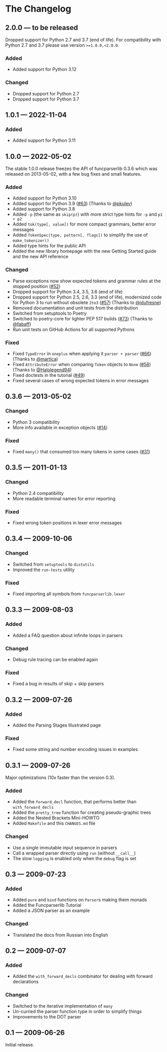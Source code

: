 The Changelog
=============

2.0.0 — to be released
----------------------

Dropped support for Python 2.7 and 3.7 (end of life). For compatibility with Python
2.7 and 3.7 please use version `>=1.0.0,<2.0.0`.

### Added

* Added support for Python 3.12

### Changed

* Dropped support for Python 2.7
* Dropped support for Python 3.7


1.0.1 — 2022-11-04
------------------

### Added

* Added support for Python 3.11


1.0.0 — 2022-05-02
------------------

The stable 1.0.0 release freezes the API of funcparserlib 0.3.6 which was released on
2013-05-02, with a few bug fixes and small features.

### Added

* Added support for Python 3.10
* Added support for Python 3.9
  ([#63](https://github.com/vlasovskikh/funcparserlib/pull/63))
  (Thanks to [@pkulev](https://github.com/pkulev))
* Added support for Python 3.8
* Added `-p` (the same as `skip(p)`) with more strict type hints for `-p` and `p1 + p2`
* Added `tok(type[, value])` for more compact grammars, better error messages
* Added `TokenSpec(type, pattern[, flags])` to simplify the use of `make_tokenizer()`
* Added type hints for the public API
* Added the new library homepage with the new Getting Started guide and the new API
  reference

### Changed

* Parse exceptions now show expected tokens and grammar rules at the stopped position
  ([#52](https://github.com/vlasovskikh/funcparserlib/issues/52))
* Dropped support for Python 3.4, 3.5, 3.6 (end of life)
* Dropped support for Python 2.5, 2.6, 3.3 (end of life), modernized code for Python 
  3 to run without obsolete `2to3`
  ([#57](https://github.com/vlasovskikh/funcparserlib/pull/57))
  (Thanks to [@jdufresne](https://github.com/jdufresne))
* Removed documentation and unit tests from the distribution
* Switched from setuptools to Poetry
* Switched to poetry-core for lighter PEP 517 builds
  ([#73](https://github.com/vlasovskikh/funcparserlib/pull/73))
  (Thanks to [@fabaff](https://github.com/fabaff))
* Run unit tests on GitHub Actions for all supported Pythons

### Fixed

* Fixed `TypeError` in `oneplus` when applying it `parser + parser` 
  ([#66](https://github.com/vlasovskikh/funcparserlib/issues/66))
  (Thanks to [@martica](https://github.com/martica))
* Fixed `AttributeError` when comparing `Token` objects to `None`
  ([#58](https://github.com/vlasovskikh/funcparserlib/pull/58))
  (Thanks to [@Halolegend94](https://github.com/Halolegend94))
* Fixed doctests in the tutorial
  ([#49](https://github.com/vlasovskikh/funcparserlib/issues/49))
* Fixed several cases of wrong expected tokens in error messages


0.3.6 — 2013-05-02
------------------

### Changed

* Python 3 compatibility
* More info available in exception objects
  ([#14](https://github.com/vlasovskikh/funcparserlib/issues/14))

### Fixed

* Fixed `many()` that consumed too many tokens in some cases
  ([#31](https://github.com/vlasovskikh/funcparserlib/issues/31))


0.3.5 — 2011-01-13
------------------

### Changed

* Python 2.4 compatibility
* More readable terminal names for error reporting

### Fixed

* Fixed wrong token positions in lexer error messages


0.3.4 — 2009-10-06
------------------

### Changed

* Switched from `setuptools` to `distutils`
* Improved the `run-tests` utility

### Fixed

* Fixed importing all symbols from `funcparserlib.lexer`


0.3.3 — 2009-08-03
------------------

### Added

* Added a FAQ question about infinite loops in parsers

### Changed

* Debug rule tracing can be enabled again

### Fixed

* Fixed a bug in results of skip + skip parsers


0.3.2 — 2009-07-26
------------------

### Added

* Added the Parsing Stages Illustrated page

### Fixed

* Fixed some string and number encoding issues in examples


0.3.1 — 2009-07-26
------------------

Major optimizations (10x faster than the version 0.3).

### Added

* Added the `forward_decl` function, that performs better than `with_forward_decls`
* Added the `pretty_tree` function for creating pseudo-graphic trees
* Added the Nested Brackets Mini-HOWTO
* Added `Makefile` and this `CHANGES.md` file

### Changed

* Use a single immutable input sequence in parsers
* Call a wrapped parser directly using `run` (without `__call__`)
* The slow `logging` is enabled only when the `debug` flag is set


0.3 — 2009-07-23
----------------

### Added

* Added `pure` and `bind` functions on `Parser`s making them monads
* Added the Funcparserlib Tutorial
* Added a JSON parser as an example

### Changed

* Translated the docs from Russian into English


0.2 — 2009-07-07
----------------

### Added

* Added the `with_forward_decls` combinator for dealing with forward declarations

### Changed

* Switched to the iterative implementation of `many`
* Un-curried the parser function type in order to simplify things
* Improvements to the DOT parser


0.1 — 2009-06-26
----------------

Initial release.
